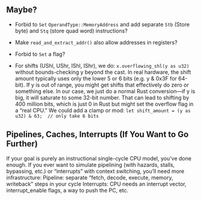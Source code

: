 ## Maybe?
- Forbid to `Set` `OperandType::MemoryAddress` and add separate `Stb` (Store byte) and `Stq` (store quad word) instructions?

- Make `read_and_extract_addr()` also allow addresses in registers?

- Forbid to `Set` a flag?

- For shifts (UShl, UShr, IShl, IShr), we do:
`x.overflowing_shl(y as u32)`
without bounds-checking y beyond the cast. In real hardware, the shift amount typically uses only the lower 5 or 6 bits (e.g. y & 0x3F for 64-bit). If y is out of range, you might get shifts that effectively do zero or something else. In our case, we just do a normal Rust conversion—if y is big, it will saturate to some 32-bit number. That can lead to shifting by 400 million bits, which is just 0 in Rust but might set the overflow flag in a “real CPU.” We could add a clamp or mod: `let shift_amount = (y as u32) & 63;  // only take 6 bits`
 
## Pipelines, Caches, Interrupts (If You Want to Go Further)
If your goal is purely an instructional single-cycle CPU model, you’ve done enough. If you ever want to simulate pipelining (with hazards, stalls, bypassing, etc.) or “interrupts” with context switching, you’ll need more infrastructure:
Pipeline: separate “fetch, decode, execute, memory, writeback” steps in your cycle
Interrupts: CPU needs an interrupt vector, interrupt_enable flags, a way to push the PC, etc.
